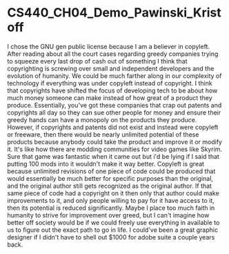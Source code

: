 # CS440_CH04_Demo_Pawinski_Kristoff

I chose the GNU gen public license because I am a believer in copyleft. After reading about all the court cases regarding greedy companies trying to squeeze every last drop of cash out of something I think that copyrighting is screwing over small and independent developers and the evolution of humanity. We could be much farther along in our complexity of technology if everything was under copyleft instead of copyright. I think that copyrights have shifted the focus of developing tech to be about how much money someone can make instead of how great of a product they produce. Essentially, you've got these companies that crap out patents and copyrights all day so they can sue other people for money and ensure their greedy hands can have a monopoly on the products they produce. However, if copyrights and patents did not exist and instead were copyleft or freeware, then there would be nearly unlimited potential of these products because anybody could take the product and improve it or modify it. It's like how there are modding communities for video games like Skyrim. Sure that game was fantastic when it came out but i'd be lying if I said that putting 100 mods into it wouldn't make it way better. Copyleft is great because unlimited revisions of one piece of code could be produced that would essentially be much better for specific purposes than the original, and the original author still gets recognized as the original author. If that same piece of code had a copyright on it then only that author could make improvements to it, and only people willing to pay for it have access to it, then its potential is reduced significantly. Maybe I place too much faith in humanity to strive for improvement over greed, but I can't imagine how better off society would be if we could freely use everything in available to us to figure out the exact path to go in life. I could've been a great graphic designer if I didn't have to shell out $1000 for adobe suite a couple years back.
